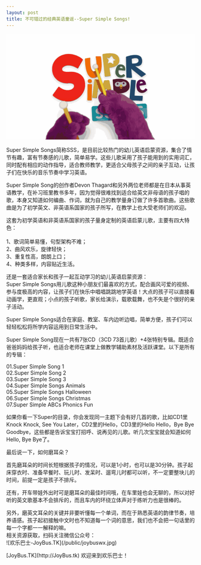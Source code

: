 ```yaml
---
layout: post
title: 不可错过的经典英语童谣--Super Simple Songs!
---
```


![Super Simple Songs_JoyBus.TK](/public/sss.gif)  
<p>
	Super Simple Songs简称SSS，是目前比较热门的幼儿英语启蒙资源，集合了情节有趣，富有节奏感的儿歌，简单易学。这些儿歌采用了孩子能用到的实用词汇，同时配有相应的动作指导，适合教师教学，更适合父母孩子之间的亲子互动，让孩子们在快乐的音乐节奏中学习英语。
</p>

<p>
	Super Simple Song的创作者Devon Thagard和另外两位老师都是在日本从事英语教学，在补习班里教书多年，因为觉得很难找到适合给英文非母语的孩子唱的歌，本身又知道如何编曲、作词，就为自己的教学量身订做了许多首歌曲。这些歌曲是为了初学英文、非英语系国家的孩子所写，在教学上也大受老师们的欢迎。
</p>

<p>
	这套为初学英语和非英语系国家的孩子量身定制的英语启蒙儿歌，主要有四大特色：<br /><br />
1、歌词简单易懂，句型架构不难；
<br />
	2、曲风欢乐，旋律轻快；
<br />
	3、重复性高，朗朗上口；
<br />
	4、种类多样，内容贴近生活。
</p>
<p>
	还是一套适合家长和孩子一起互动学习的幼儿英语启蒙资源：<br />
	Super Simple Songs用儿歌这种小朋友们最喜欢的方式，配合画风可爱的视频、参与度极高的内容，让孩子们在快乐中唱唱跳跳地学英语！大点的孩子可以直接看动画学，更直观；小点的孩子听歌，家长给演示，载歌载舞，也不失是个很好的亲子活动。
</p>
<p>
	Super
Simple Songs适合在家庭、教室、车内边听边唱，简单方便，孩子们可以轻轻松松将所学内容运用到日常生活中。
</p>

<p>
	Super Simple Song现在一共有7张CD（3CD 73首儿歌）+4张特别专辑。既适合爸爸妈妈给孩子听，也适合老师在课堂上做教学辅助素材及活跃课堂。以下是所有的专辑：
</p>
<p>
	01.Super Simple Song 1
<br />
	02.Super Simple Song 2
<br />
	03.Super Simple Song 3
<br />
	04.Super Simple Songs Animals
<br />
	05.Super Simple Songs Halloween
<br />
	06.Super Simple Songs Christmas
<br />
	07.Super Simple ABCs Phonics Fun
</p>

<p>
	如果你看一下Super的目录，你会发现同一主题下会有好几首的歌，比如CD1里Knock Knock, See You Later，CD2里的Hello，CD3里的Hello
Hello，Bye Bye Goodbye，这些都是告诉宝宝打招呼、说再见的儿歌。听几次宝宝就会知道如何Hello,
Bye Bye了。
</p>

<p>
	最后说一下，如何磨耳朵？
</p>
<p>
	首先磨耳朵的时间长短根据孩子的情况，可以是1小时，也可以是30分钟。孩子起床穿衣时、准备早餐时、玩儿时、发呆时、遛弯儿时都可以听，不一定要整块儿的时间，前提一定是孩子不排斥。
</p>
<p>
	还有，开车带娃外出时可是磨耳朵的最佳时间哦，在车里娃也会无聊的，所以对好听的英文歌基本不会排斥的，而且车内的环绕立体声对于练听力也是很棒的。
</p>
<p>
	另外，磨英文耳朵的关键并非要听懂每一个单词，而在于熟悉英语的韵律节奏，培养语感。孩子起初接触中文时也不知道每一个词的意思，我们也不会把一句话里的每一个字都一一解释的嘛。<br /> 
  相关资源获取，扫码关注微信公众号：<br />          
![欢乐巴士-JoyBus.TK](/public/joybuswx.jpg)
</p>
[JoyBus.TK](http://JoyBus.tk)   
欢迎来到欢乐巴士！
